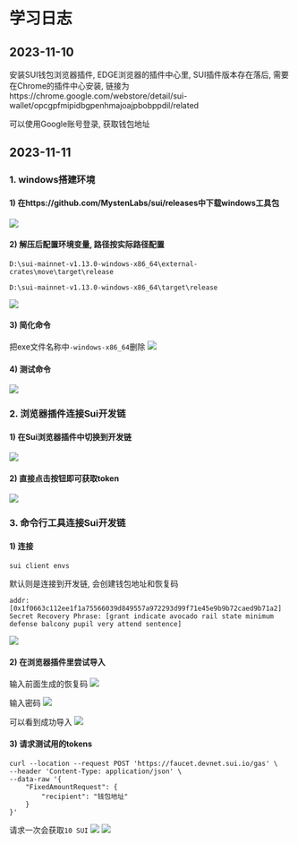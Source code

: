 # 学习日志

## 2023-11-10
安装SUI钱包浏览器插件, EDGE浏览器的插件中心里, SUI插件版本存在落后, 需要在Chrome的插件中心安装, 链接为https://chrome.google.com/webstore/detail/sui-wallet/opcgpfmipidbgpenhmajoajpbobppdil/related

可以使用Google账号登录, 获取钱包地址

## 2023-11-11

### 1. windows搭建环境
#### 1) 在https://github.com/MystenLabs/sui/releases中下载windows工具包

![](./imgs/20231111/1.PNG)

#### 2) 解压后配置环境变量, 路径按实际路径配置

`D:\sui-mainnet-v1.13.0-windows-x86_64\external-crates\move\target\release`

`D:\sui-mainnet-v1.13.0-windows-x86_64\target\release`

![](./imgs/20231111/2.PNG)

#### 3) 简化命令
把exe文件名称中`-windows-x86_64`删除
![](./imgs/20231111/4.PNG)

#### 4) 测试命令
![](./imgs/20231111/3.PNG)


### 2. 浏览器插件连接Sui开发链
#### 1) 在Sui浏览器插件中切换到开发链
![](./imgs/20231111/7.PNG)

#### 2) 直接点击按钮即可获取token
![](./imgs/20231111/12.PNG)

### 3. 命令行工具连接Sui开发链
#### 1) 连接
```bash
sui client envs
```

默认则是连接到开发链, 会创建钱包地址和恢复码
```
addr: [0x1f0663c112ee1f1a75566039d849557a972293d99f71e45e9b9b72caed9b71a2]
Secret Recovery Phrase: [grant indicate avocado rail state minimum defense balcony pupil very attend sentence]
```

![](./imgs/20231111/8.PNG)

#### 2) 在浏览器插件里尝试导入
输入前面生成的恢复码
![](./imgs/20231111/9.PNG)

输入密码
![](./imgs/20231111/10.PNG)

可以看到成功导入
![](./imgs/20231111/11.PNG)

#### 3) 请求测试用的tokens
```
curl --location --request POST 'https://faucet.devnet.sui.io/gas' \
--header 'Content-Type: application/json' \
--data-raw '{
    "FixedAmountRequest": {
        "recipient": "钱包地址"
    }
}'
```

请求一次会获取`10 SUI`
![](./imgs/20231111/6.PNG)
![](./imgs/20231111/5.PNG)